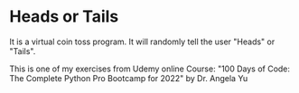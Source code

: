 # Heads or Tails

It is a virtual coin toss program. It will randomly tell the user "Heads" or "Tails".

This is one of my exercises from Udemy online Course: "100 Days of Code: The Complete Python Pro Bootcamp for 2022" by Dr. Angela Yu

